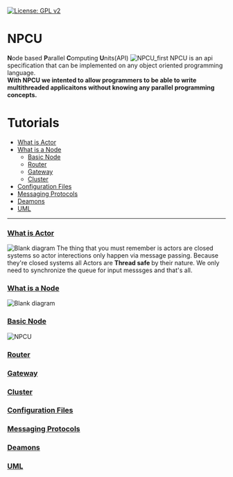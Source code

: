 [![License: GPL v2](https://img.shields.io/badge/License-GPL%20v2-blue.svg)](https://www.gnu.org/licenses/old-licenses/gpl-2.0.en.html)
# NPCU
**N**ode based **P**arallel **C**omputing **U**nits(API)
![NPCU_first](https://user-images.githubusercontent.com/22853419/125204863-fb544b80-e287-11eb-9f81-7a90bd5c56ca.png)
NPCU is an api specification that can be implemented on any object oriented programming language.<br>
**With NPCU we intented to allow programmers to be able to write multithreaded applicaitons without knowing any parallel programming concepts.**

Tutorials
=============================
- [What is Actor](#what-is-actor)
- [What is a Node](#what-is-a-node)
    - [Basic Node](#basic-node)
    - [Router](#router)
    - [Gateway](#gateway)
    - [Cluster](#cluster)
- [Configuration Files](#configuration-files)
- [Messaging Protocols](#messaging-protocols)
- [Deamons](#deamons)
- [UML](#uml)
 ----------------------------------

### [What is Actor](#what-is-actor)
![Blank diagram](https://user-images.githubusercontent.com/22853419/125189347-53675f80-e240-11eb-94bd-a298174fdcf7.png)
The thing that you must remember is actors are closed systems so actor interections only happen via message passing. Because they're closed systems all Actors are <b>Thread safe </b> by their nature. We only need to synchronize the queue for input messsges and that's all. 
### [What is a Node](#what-is-a-node)
![Blank diagram](https://user-images.githubusercontent.com/22853419/125190243-d7bbe180-e244-11eb-901f-37f8782c9326.png)

### [Basic Node](#basic-node)
![NPCU](https://user-images.githubusercontent.com/22853419/125205520-4b80dd00-e28b-11eb-9ec6-833ffa57f7ec.png)

### [Router](#router)
### [Gateway](#gateway)
### [Cluster](#cluster) 
### [Configuration Files](#configuration-files)
### [Messaging Protocols](#messaging-protocols)
### [Deamons](#deamons)
### [UML](#uml)
